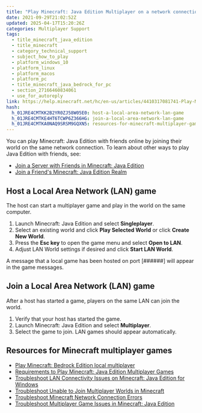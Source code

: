 ```yaml
---
title: "Play Minecraft: Java Edition Multiplayer on a network connection"
date: 2021-09-29T21:02:52Z
updated: 2025-04-17T15:20:26Z
categories: Multiplayer Support
tags:
  - title_minecraft_java_edition
  - title_minecraft
  - category_technical_support
  - subject_how_to_play
  - platform_windows_10
  - platform_linux
  - platform_macos
  - platform_pc
  - title_minecraft_java_bedrock_for_pc
  - section_27166460834061
  - use_for_autoreply
link: https://help.minecraft.net/hc/en-us/articles/4410317081741-Play-Minecraft-Java-Edition-Multiplayer-on-a-network-connection
hash:
  h_01JRE4CMTKK2B2YR0ZJ58W05E0: host-a-local-area-network-lan-game
  h_01JRE4CMTKE4HT6TCWP6Z366HG: join-a-local-area-network-lan-game
  h_01JRE4CMTKA0NAQ9SRSM9GQXN5: resources-for-minecraft-multiplayer-games
---
```


You can play Minecraft: Java Edition with friends online by joining their world on the same network connection. To learn about other ways to play Java Edition with friends, see:

- [Join a Server with Friends in Minecraft: Java Edition](./Play-Minecraft-Java-Edition-online-in-a-multiplayer-server.md)
- [Join a Friend's Minecraft: Java Edition Realm](../Create-or-Join-Realms/Join-a-Friend-s-Minecraft-Java-Edition-Realm.md)

## Host a Local Area Network (LAN) game

The host can start a multiplayer game and play in the world on the same computer. 

1.  Launch Minecraft: Java Edition and select **Singleplayer**.
2.  Select an existing world and click **Play Selected World** or click **Create New World**.
3.  Press the **Esc key** to open the game menu and select **Open to LAN**. 
4.  Adjust LAN World settings if desired and click **Start LAN World**.

A message that a local game has been hosted on port \[######\] will appear in the game messages.

## Join a Local Area Network (LAN) game

After a host has started a game, players on the same LAN can join the world.

1.  Verify that your host has started the game.
2.  Launch Minecraft: Java Edition and select **Multiplayer**.
3.  Select the game to join. LAN games should appear automatically.

## Resources for Minecraft multiplayer games

- [Play Minecraft: Bedrock Edition local multiplayer](./Play-Minecraft-Bedrock-Edition-local-multiplayer.md)
- [Requirements to Play Minecraft: Java Edition Multiplayer Games](./Requirements-to-Play-Minecraft-Java-Edition-Multiplayer-Games.md)
- [Troubleshoot LAN Connectivity Issues on Minecraft: Java Edition for Windows](../Performance-Troubleshooting/Troubleshoot-LAN-Connectivity-Issues-on-Minecraft-Java-Edition-for-Windows.md)
- [Troubleshoot Unable to Join Multiplayer Worlds in Minecraft](../Troubleshoot-Minecraft-Realms/Troubleshoot-Unable-to-Join-Multiplayer-Worlds-in-Minecraft.md)
- [Troubleshoot Minecraft Network Connection Errors](../Performance-Troubleshooting/Troubleshoot-Minecraft-Network-Connection-Errors.md)
- [Troubleshoot Multiplayer Game Issues in Minecraft: Java Edition](./Troubleshooting-Multiplayer-Game-Issues-in-Minecraft-Java-Edition.md)
